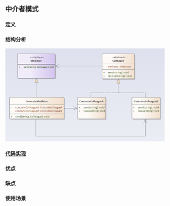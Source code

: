 ## 中介者模式

### 定义

### 结构分析

![Mediator](../../images/pattern/Mediator.png)  

### [代码实现](../../code/mediator)

### 优点

### 缺点

### 使用场景

